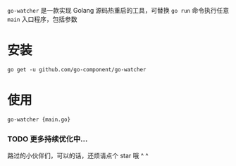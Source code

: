 
`go-watcher` 是一款实现 Golang 源码热重启的工具，可替换 `go run` 命令执行任意 `main` 入口程序，包括参数

# 安装
```html
go get -u github.com/go-component/go-watcher
```

# 使用

```html
go-watcher {main.go}
```

### TODO 更多持续优化中...

路过的小伙伴们，可以的话，还烦请点个 star 哦 ^ ^
